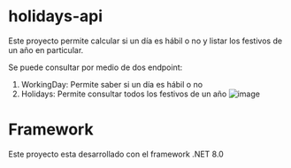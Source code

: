 # holidays-api
Este proyecto permite calcular si un día es hábil o no y listar los festivos de un año en particular.

Se puede consultar por medio de dos endpoint:
1. WorkingDay: Permite saber si un día es hábil o no
2. Holidays: Permite consultar todos los festivos de un año
![image](https://github.com/aaicardi/holidays-api/assets/4039351/c802f91f-cbaf-40d0-a221-7a074ff208fb)

# Framework
Este proyecto esta desarrollado con el framework .NET 8.0 
